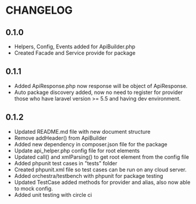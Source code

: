# CHANGELOG

## 0.1.0
- Helpers, Config, Events added for ApiBuilder.php
- Created Facade and Service provide for package

## 0.1.1
- Added ApiResponse.php now response will be object of ApiResponse.
- Auto package discovery added, now no need to register for provider those who have laravel version >= 5.5 and having dev environment.

## 0.1.2
- Updated README.md file with new document structure
- Remove addHeader() from ApiBuilder
- Added new dependency in composer.json file for the package
- Update api_helper.php config file for root elements
- Updated call() and xmlParsing() to get root element from the config file
- Added phpunit test cases in "tests" folder
- Created phpunit.xml file so test cases can be run on any cloud server.
- Added orchestra/testbench with phpunit for package testing
- Updated TestCase added methods for provider and alias, also now able to mock config.
- Added unit testing with circle ci

